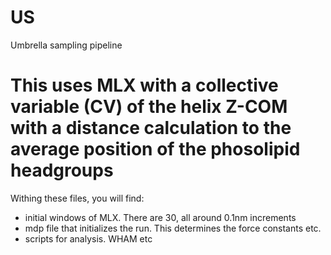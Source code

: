 # US
Umbrella sampling pipeline

# This uses MLX with a collective variable (CV) of the helix Z-COM with a distance calculation to the average position of the phosolipid headgroups

Withing these files, you will find:
- initial windows of MLX. There are 30, all around 0.1nm increments
- mdp file that initializes the run. This determines the force constants etc.
- scripts for analysis. WHAM etc

